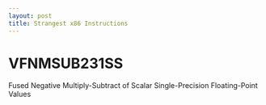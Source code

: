 ```yaml
---
layout: post
title: Strangest x86 Instructions
---
```


# VFNMSUB231SS
Fused Negative Multiply-Subtract of Scalar Single-Precision Floating-Point Values
